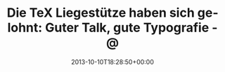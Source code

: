 ---
retweeted: false
source: <a href="http://twitter.com/download/android" rel="nofollow">Twitter for Android</a>
entities:
  user_mentions:
  - name: Florian Gilcher (@skade@hachyderm.io)
    screen_name: Argorak
    indices:
    - '70'
    - '78'
    id_str: '27227212'
    id: '27227212'
  - name: rug_b
    screen_name: rug_b
    indices:
    - '87'
    - '93'
    id_str: '8936812'
    id: '8936812'
  urls: []
  symbols: []
  media:
  - expanded_url: https://twitter.com/bascht/status/388370553977176065/photo/1
    indices:
    - '95'
    - '117'
    url: http://t.co/ybp5DmXoEj
    media_url: http://pbs.twimg.com/media/BWPE9fuIYAAdCej.jpg
    id_str: '388370553650044928'
    id: '388370553650044928'
    media_url_https: https://pbs.twimg.com/media/BWPE9fuIYAAdCej.jpg
    sizes:
      large:
        w: '2048'
        h: '1152'
        resize: fit
      medium:
        w: '1200'
        h: '675'
        resize: fit
      thumb:
        w: '150'
        h: '150'
        resize: crop
      small:
        w: '680'
        h: '383'
        resize: fit
    type: photo
    display_url: pic.twitter.com/ybp5DmXoEj
  hashtags: []
display_text_range:
- '0'
- '117'
favorite_count: '1'
id_str: '388370553977176065'
truncated: false
retweet_count: '1'
id: '388370553977176065'
possibly_sensitive: false
created_at: Thu Oct 10 18:28:50 +0000 2013
favorited: false
full_text: 'Die TeX Liegestütze haben sich gelohnt: Guter Talk, gute Typografie -
  [@Argorak](https://twitter.com/Argorak) auf der [@rug_b](https://twitter.com/rug_b).'
lang: de
extended_entities:
  media:
  - expanded_url: https://twitter.com/bascht/status/388370553977176065/photo/1
    indices:
    - '95'
    - '117'
    url: http://t.co/ybp5DmXoEj
    media_url: http://pbs.twimg.com/media/BWPE9fuIYAAdCej.jpg
    id_str: '388370553650044928'
    id: '388370553650044928'
    media_url_https: https://pbs.twimg.com/media/BWPE9fuIYAAdCej.jpg
    sizes:
      large:
        w: '2048'
        h: '1152'
        resize: fit
      medium:
        w: '1200'
        h: '675'
        resize: fit
      thumb:
        w: '150'
        h: '150'
        resize: crop
      small:
        w: '680'
        h: '383'
        resize: fit
    type: photo
    display_url: pic.twitter.com/ybp5DmXoEj
tags:
- pesos/twitter
date: '2013-10-10T18:28:50+00:00'
src: https://twitter.com/bascht/status/388370553977176065
original_url: https://twitter.com/bascht/status/388370553977176065
type: twitter_tweet
media_url: https://img.bascht.com/twitter/pbs.twimg.com/media/BWPE9fuIYAAdCej.jpg
text: 'Die TeX Liegestütze haben sich gelohnt: Guter Talk, gute Typografie - [@Argorak](https://twitter.com/Argorak)
  auf der [@rug_b](https://twitter.com/rug_b).'
title: 'Die TeX Liegestütze haben sich gelohnt: Guter Talk, gute Typografie - @'

---